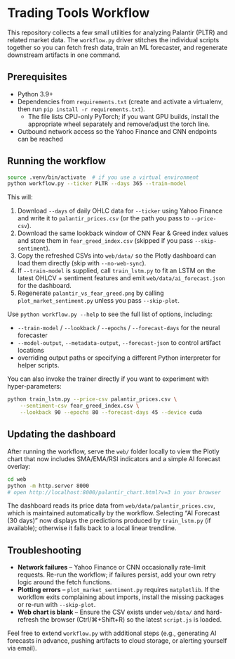 # Trading Tools Workflow

This repository collects a few small utilities for analyzing Palantir (PLTR) and related market data. The `workflow.py` driver stitches the individual scripts together so you can fetch fresh data, train an ML forecaster, and regenerate downstream artifacts in one command.

## Prerequisites

- Python 3.9+
- Dependencies from `requirements.txt` (create and activate a virtualenv, then run `pip install -r requirements.txt`).
  * The file lists CPU-only PyTorch; if you want GPU builds, install the appropriate wheel separately and remove/adjust the torch line.
- Outbound network access so the Yahoo Finance and CNN endpoints can be reached

## Running the workflow

```bash
source .venv/bin/activate  # if you use a virtual environment
python workflow.py --ticker PLTR --days 365 --train-model
```

This will:

1. Download `--days` of daily OHLC data for `--ticker` using Yahoo Finance and write it to `palantir_prices.csv` (or the path you pass to `--price-csv`).
2. Download the same lookback window of CNN Fear & Greed index values and store them in `fear_greed_index.csv` (skipped if you pass `--skip-sentiment`).
3. Copy the refreshed CSVs into `web/data/` so the Plotly dashboard can load them directly (skip with `--no-web-sync`).
4. If `--train-model` is supplied, call `train_lstm.py` to fit an LSTM on the latest OHLCV + sentiment features and emit `web/data/ai_forecast.json` for the dashboard.
5. Regenerate `palantir_vs_fear_greed.png` by calling `plot_market_sentiment.py` unless you pass `--skip-plot`.

Use `python workflow.py --help` to see the full list of options, including:

- `--train-model` / `--lookback` / `--epochs` / `--forecast-days` for the neural forecaster
- `--model-output`, `--metadata-output`, `--forecast-json` to control artifact locations
- overriding output paths or specifying a different Python interpreter for helper scripts.

You can also invoke the trainer directly if you want to experiment with hyper-parameters:

```bash
python train_lstm.py --price-csv palantir_prices.csv \
    --sentiment-csv fear_greed_index.csv \
    --lookback 90 --epochs 80 --forecast-days 45 --device cuda
```

## Updating the dashboard

After running the workflow, serve the `web/` folder locally to view the Plotly chart that now includes SMA/EMA/RSI indicators and a simple AI forecast overlay:

```bash
cd web
python -m http.server 8000
# open http://localhost:8000/palantir_chart.html?v=3 in your browser
```

The dashboard reads its price data from `web/data/palantir_prices.csv`, which is maintained automatically by the workflow. Selecting “AI Forecast (30 days)” now displays the predictions produced by `train_lstm.py` (if available); otherwise it falls back to a local linear trendline.

## Troubleshooting

- **Network failures** – Yahoo Finance or CNN occasionally rate-limit requests. Re-run the workflow; if failures persist, add your own retry logic around the fetch functions.
- **Plotting errors** – `plot_market_sentiment.py` requires `matplotlib`. If the workflow exits complaining about imports, install the missing packages or re-run with `--skip-plot`.
- **Web chart is blank** – Ensure the CSV exists under `web/data/` and hard-refresh the browser (Ctrl/⌘+Shift+R) so the latest `script.js` is loaded.

Feel free to extend `workflow.py` with additional steps (e.g., generating AI forecasts in advance, pushing artifacts to cloud storage, or alerting yourself via email).
